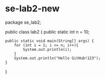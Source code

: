 # se-lab2-new

package se_lab2;


public class lab2 {
	public static int n = 10;
	
	public static void main(String[] args) {
		for (int i = 1; i <= n; i++){
			System.out.println(i);
		}
		System.out.println("Hello GitHub!123");
	}

}
